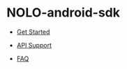 # NOLO-android-sdk  

- [Get Started](./Documents/SDK/Example) 

- [API Support](https://github.com/LyrobotixNolo/NOLO-android-sdk/wiki)

- [FAQ](./Documents/en_us/FAQ.md)
